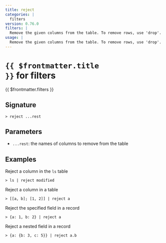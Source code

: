 ```yaml
---
title: reject
categories: |
  filters
version: 0.76.0
filters: |
  Remove the given columns from the table. To remove rows, use 'drop'.
usage: |
  Remove the given columns from the table. To remove rows, use 'drop'.
---
```


# <code>{{ $frontmatter.title }}</code> for filters

<div class='command-title'>{{ $frontmatter.filters }}</div>

## Signature

```> reject ...rest```

## Parameters

 -  `...rest`: the names of columns to remove from the table

## Examples

Reject a column in the `ls` table
```shell
> ls | reject modified
```

Reject a column in a table
```shell
> [[a, b]; [1, 2]] | reject a
```

Reject the specified field in a record
```shell
> {a: 1, b: 2} | reject a
```

Reject a nested field in a record
```shell
> {a: {b: 3, c: 5}} | reject a.b
```
